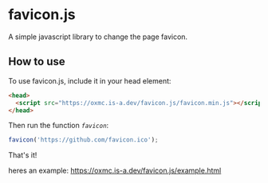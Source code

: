 # favicon.js
A simple javascript library to change the page favicon.

## How to use

To use favicon.js, include it in your head element:
```html
<head>
  <script src="https://oxmc.is-a.dev/favicon.js/favicon.min.js"></script>
</head>
```

Then run the function *`favicon`*:

```javascript
favicon('https://github.com/favicon.ico');
```

That's it!

heres an example: <a href="https://oxmc.is-a.dev/favicon.js/example.html">https://oxmc.is-a.dev/favicon.js/example.html</a>
